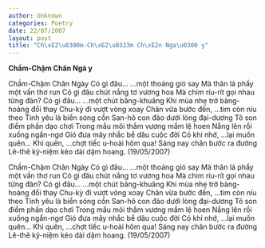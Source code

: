 ```yaml
---
author: Unknown
categories: Poetry
date: 22/07/2007
layout: post
title: "Ch\xE2\u0300m-Ch\xE2\u0323m Ch\xE2n Nga\u0300 y"
---
```


**Chầm-Chậm Chân Ngà y**

Chầm-Chậm Chân Ngày
Có gì đâu...
...một thoáng gió say
Mà thân lá phẩy một vần thơ run
Có gì đâu chút nắng tơ vương hoa
Mà chim ríu-rít gọi nhau từng đàn?
Có gì đâu...
...một chút bâng-khuâng
Khi mùa nhẹ trở bàng-hoàng đổi thay
Chu-kỳ đi vượt vòng xoay
Chân vừa bước đến,
...tim còn níu theo
Tình yêu là biển sóng cồn
San-hô con đảo dưới lòng đại-dương
Tô son điểm phấn dạo chơi
Trong mầu môi thắm vương mầm lệ hoen
Nắng lên rồi xuống ngẩn-ngơ
Gió đưa mây nhắc bể dâu cuộc đời
Có khi nhớ,
...lại muốn quên...
Khi quên,
...chợt tiếc u-hoài hôm qua!
Sáng nay chân bước ra đường
Lê-thê kỷ-niệm kéo dài dậm hoang.
(19/05/2007)

Chầm-Chậm Chân Ngày
Có gì đâu...
...một thoáng gió say
Mà thân lá phẩy một vần thơ run
Có gì đâu chút nắng tơ vương hoa
Mà chim ríu-rít gọi nhau từng đàn?
Có gì đâu...
...một chút bâng-khuâng
Khi mùa nhẹ trở bàng-hoàng đổi thay
Chu-kỳ đi vượt vòng xoay
Chân vừa bước đến,
...tim còn níu theo
Tình yêu là biển sóng cồn
San-hô con đảo dưới lòng đại-dương
Tô son điểm phấn dạo chơi
Trong mầu môi thắm vương mầm lệ hoen
Nắng lên rồi xuống ngẩn-ngơ
Gió đưa mây nhắc bể dâu cuộc đời
Có khi nhớ,
...lại muốn quên...
Khi quên,
...chợt tiếc u-hoài hôm qua!
Sáng nay chân bước ra đường
Lê-thê kỷ-niệm kéo dài dậm hoang.
(19/05/2007)
